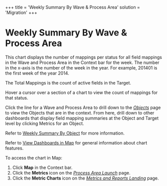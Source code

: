 +++
title = 'Weekly Summary By Wave & Process Area'
solution = 'Migration'
+++

# Weekly Summary By Wave & Process Area

This chart displays the number of mappings per status for all field
mappings in the Wave and Process Area in the Context bar for the week.
The number in the x-axis is the number of the week in the year. For
example, 201401 is the first week of the year 2014.

The Total Mappings is the count of active fields in the Target.

Hover a cursor over a section of a chart to view the count of mappings
for that status.

Click the line for a Wave and Process Area to drill down to the
*[Objects](../Page_Desc/Objects_map.htm)* page to view the Objects that
are in the context. From here, drill down to other dashboards that
display field mapping summaries at the Object and Target level by
clicking Metrics for an Object.

Refer to [Weekly Summary By Object](Weekly_Summary_by_Object.htm) for
more information.

Refer to [View Dashboards in Map](View_Dashboards_in_Map.htm) for
general information about chart features.

To access the chart in Map:

1.  Click <span style="font-weight: bold;">Map</span> in the Context
    bar.
2.  Click the <span style="font-weight: bold;">Metrics </span>icon on
    the *[Process Area
    Launch](../Page_Desc/Process_Area_Launch_map.htm)* page.
3.  Click the <span style="font-weight: bold;">Metric Charts </span>icon
    on the *[Metrics and Reports
    Landing](../Page_Desc/Metrics_and_Reports_Landing.htm)* page.
